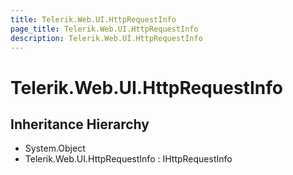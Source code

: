 ```yaml
---
title: Telerik.Web.UI.HttpRequestInfo
page_title: Telerik.Web.UI.HttpRequestInfo
description: Telerik.Web.UI.HttpRequestInfo
---
```


# Telerik.Web.UI.HttpRequestInfo

## Inheritance Hierarchy

* System.Object
* Telerik.Web.UI.HttpRequestInfo : IHttpRequestInfo


